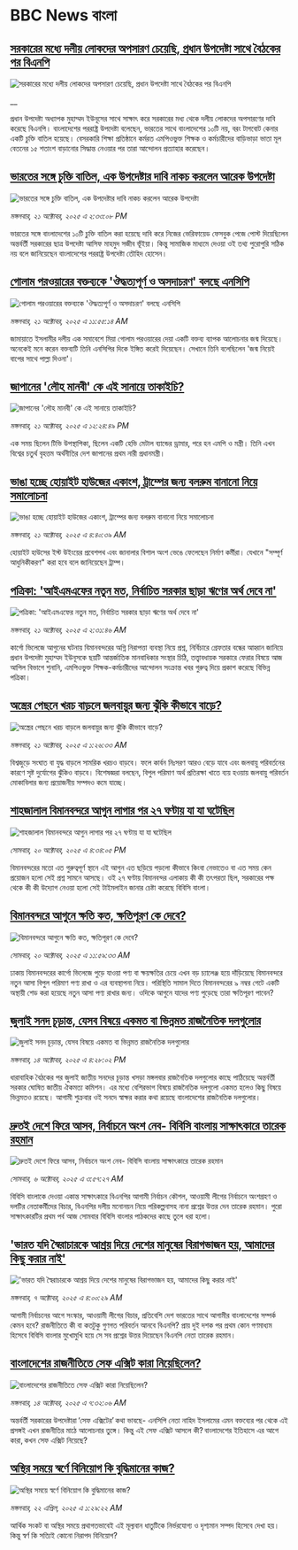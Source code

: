 # BBC News বাংলা## [সরকারের মধ্যে দলীয় লোকদের অপসারণ চেয়েছি, প্রধান উপদেষ্টা সাথে বৈঠকের পর বিএনপি](https://www.bbc.co.uk/bengali/live/c3ep1eg5nv3t?at_medium=RSS&at_campaign=rss?at_campaign=githubrss)![সরকারের মধ্যে দলীয় লোকদের অপসারণ চেয়েছি, প্রধান উপদেষ্টা সাথে বৈঠকের পর বিএনপি](https://ichef.bbci.co.uk/ace/standard/240/cpsprodpb/0b49/live/257b9410-ae83-11f0-aa13-0b0479f6f42a.jpg)__প্রধান উপদেষ্টা অধ্যাপক মুহাম্মদ ইউনূসের সাথে সাক্ষাৎ করে সরকারের মধ্য থেকে দলীয় লোকদের অপসারণের দাবি করেছে বিএনপি। বাংলাদেশের পররাষ্ট্র উপদেষ্টা বলেছেন, ভারতের সাথে বাংলাদেশের ১০টি নয়, বরং টাগবোট কেনার একটি চুক্তি বাতিল হয়েছে। বেসরকারি শিক্ষা প্রতিষ্ঠানে কর্মরত এমপিওভুক্ত শিক্ষক ও কর্মচারীদের বাড়িভাড়া ভাতা মূল বেতনের ১৫ শতাংশ বাড়ানোর সিদ্ধান্ত নেওয়ার পর তারা আন্দোলন প্রত্যাহার করেছেন।## [ভারতের সঙ্গে চুক্তি বাতিল, এক উপদেষ্টার দাবি নাকচ করলেন আরেক উপদেষ্টা](https://www.bbc.com/bengali/articles/c04gzpkwel9o?at_medium=RSS&at_campaign=rss?at_campaign=githubrss)![ভারতের সঙ্গে চুক্তি বাতিল, এক উপদেষ্টার দাবি নাকচ করলেন আরেক উপদেষ্টা](https://ichef.bbci.co.uk/ace/ws/240/cpsprodpb/05f0/live/8098cd70-ae80-11f0-aa13-0b0479f6f42a.jpg)_মঙ্গলবার, ২১ অক্টোবর, ২০২৫ এ ২:৩৩:০৮ PM_ভারতের সঙ্গে বাংলাদেশের ১০টি চুক্তি বাতিল করা হয়েছে দাবি করে নিজের ভেরিফায়েড ফেসবুক পেজে পোস্ট দিয়েছিলেন অন্তর্বর্তী সরকারের ছাত্র উপদেষ্টা আসিফ মাহমুদ সজীব ভূঁইয়া। কিন্তু সামাজিক মাধ্যমে দেওয়া ওই তথ্য পুরোপুরি সঠিক নয় বলে জানিয়েছেন বাংলাদেশের পররাষ্ট্র উপদেষ্টা তৌহিদ হোসেন।## [গোলাম পরওয়ারের বক্তব্যকে 'ঔদ্ধত্যপূর্ণ ও অসদাচরণ' বলছে এনসিপি](https://www.bbc.com/bengali/articles/ckgzynev3nzo?at_medium=RSS&at_campaign=rss?at_campaign=githubrss)![গোলাম পরওয়ারের বক্তব্যকে 'ঔদ্ধত্যপূর্ণ ও অসদাচরণ' বলছে এনসিপি](https://ichef.bbci.co.uk/ace/ws/240/cpsprodpb/8523/live/974ef630-ae70-11f0-aa13-0b0479f6f42a.jpg)_মঙ্গলবার, ২১ অক্টোবর, ২০২৫ এ ১১:৫৫:১৪ AM_জামায়াতে ইসলামীর দলীয় এক সমাবেশে মিয়া গোলাম পরওয়ারের দেয়া একটি বক্তব্য ব্যাপক আলোচনার জন্ম দিয়েছে। অনেকেই মনে করেন বক্তব্যটি তিনি এনসিপির দিকে ইঙ্গিত করেই দিয়েছেন। সেখানে তিনি বলেছিলেন 'জন্ম নিয়েই বাপের সাথে পাল্লা দিওনা'।## [জাপানের 'লৌহ মানবী' কে এই সানায়ে তাকাইচি?](https://www.bbc.com/bengali/articles/cly1628jm93o?at_medium=RSS&at_campaign=rss?at_campaign=githubrss)![জাপানের 'লৌহ মানবী' কে এই সানায়ে তাকাইচি?](https://ichef.bbci.co.uk/ace/ws/240/cpsprodpb/a41c/live/c5f7eac0-ae6e-11f0-b2a1-6f537f66f9aa.jpg)_মঙ্গলবার, ২১ অক্টোবর, ২০২৫ এ ১২:২৪:৪৯ PM_এক সময় ছিলেন টিভি উপস্থাপিকা, ছিলেন একটি হেভি মেটাল ব্যান্ডের ড্রামার, পরে হন এমপি ও মন্ত্রী। তিনি এখন বিশ্বের চতুর্থ বৃহত্তম অর্থনীতির দেশ জাপানের প্রথম নারী প্রধানমন্ত্রী।## [ভাঙা হচ্ছে হোয়াইট হাউজের একাংশ, ট্রাম্পের জন্য বলরুম বানানো নিয়ে সমালোচনা](https://www.bbc.com/bengali/articles/cqjwvk85jqxo?at_medium=RSS&at_campaign=rss?at_campaign=githubrss)![ভাঙা হচ্ছে হোয়াইট হাউজের একাংশ, ট্রাম্পের জন্য বলরুম বানানো নিয়ে সমালোচনা](https://ichef.bbci.co.uk/ace/ws/240/cpsprodpb/3127/live/92f9cc80-ae26-11f0-aa13-0b0479f6f42a.jpg)_মঙ্গলবার, ২১ অক্টোবর, ২০২৫ এ ৪:৪০:৩৯ AM_হোয়াইট হাউসের ইস্ট উইংয়ের প্রবেশপথ এবং জানালার বিশাল অংশ ভেঙে ফেলেছেন নির্মাণ কর্মীরা। যেখানে "সম্পূর্ণ আধুনিকীকরণ" করা হবে বলে জানিয়েছেন ট্রাম্প।## [পত্রিকা: 'আইএমএফের নতুন মত, নির্বাচিত সরকার ছাড়া ঋণের অর্থ দেবে না'](https://www.bbc.com/bengali/articles/cvg49y5z0gyo?at_medium=RSS&at_campaign=rss?at_campaign=githubrss)![পত্রিকা: 'আইএমএফের নতুন মত, নির্বাচিত সরকার ছাড়া ঋণের অর্থ দেবে না'](https://ichef.bbci.co.uk/ace/ws/240/cpsprodpb/b702/live/00a33630-ae23-11f0-b2a1-6f537f66f9aa.jpg)_মঙ্গলবার, ২১ অক্টোবর, ২০২৫ এ ২:৩১:৪৬ AM_কার্গো ভিলেজে আগুনের ঘটনায় বিমানবন্দরের অগ্নি নিরাপত্তা ব্যবস্থা নিয়ে প্রশ্ন, নির্বিচারে গ্রেফতার বন্ধের আহ্বান জানিয়ে প্রধান উপদেষ্টা মুহাম্মদ ইউনূসকে ছয়টি আন্তর্জাতিক মানবাধিকার সংস্থার চিঠি, তত্ত্বাবধায়ক সরকারে ফেরার বিষয়ে আজ আপিল বিভাগে শুনানি, এমপিওভুক্ত শিক্ষক-কর্মচারীদের আন্দোলন সংক্রান্ত খবর গুরুত্ব দিয়ে প্রকাশ করেছে বিভিন্ন পত্রিকা।## [অস্ত্রের পেছনে খরচ বাড়লে জলবায়ুর জন্য ঝুঁকি কীভাবে বাড়ে?](https://www.bbc.com/bengali/articles/c62zl1wenrno?at_medium=RSS&at_campaign=rss?at_campaign=githubrss)![অস্ত্রের পেছনে খরচ বাড়লে জলবায়ুর জন্য ঝুঁকি কীভাবে বাড়ে?](https://ichef.bbci.co.uk/ace/ws/240/cpsprodpb/1228/live/d6ac3970-9de8-11f0-b741-177e3e2c2fc7.jpg)_মঙ্গলবার, ২১ অক্টোবর, ২০২৫ এ ১:২৬:৩৩ AM_বিশ্বজুড়ে সংঘাত বা যুদ্ধ বাড়লে সামরিক খরচও বাড়বে। ফলে কার্বন নিঃসরণ আরও বেড়ে যাবে এবং জলবায়ু পরিবর্তনের কারণে সৃষ্ট দুর্যোগের ঝুঁকিও বাড়বে। বিশেষজ্ঞরা বলছেন, বিপুল পরিমাণ অর্থ প্রতিরক্ষা খাতে ব্যয় হওয়ায় জলবায়ু পরিবর্তন মোকাবিলার জন্য প্রয়োজনীয় সম্পদও কমে যাচ্ছে।## [শাহজালাল বিমানবন্দরে আগুন লাগার পর ২৭ ঘণ্টায় যা যা ঘটেছিল](https://www.bbc.com/bengali/articles/cr5e37032jvo?at_medium=RSS&at_campaign=rss?at_campaign=githubrss)![শাহজালাল বিমানবন্দরে আগুন লাগার পর ২৭ ঘণ্টায় যা যা ঘটেছিল](https://ichef.bbci.co.uk/ace/ws/240/cpsprodpb/7ee8/live/186c26c0-adcc-11f0-b6d2-73d070367a21.jpg)_সোমবার, ২০ অক্টোবর, ২০২৫ এ ৪:৩৪:০৫ PM_বিমানবন্দরের মতো এত গুরুত্বপূর্ণ স্থানে এই আগুন এত ছড়িয়ে পড়লো কীভাবে কিংবা নেভাতেও বা এত সময় কেন প্রয়োজন হলো সেই প্রশ্ন সামনে আসছে। ওই ২৭ ঘণ্টায় বিমানবন্দর এলাকায় কী কী তৎপরতা ছিল, সরকারের পক্ষ থেকে কী কী উদ্যোগ নেওয়া হলো সেই টাইমলাইন জানার চেষ্টা করেছে বিবিসি বাংলা।## [বিমানবন্দরে আগুনে ক্ষতি কত, ক্ষতিপূরণ কে দেবে?](https://www.bbc.com/bengali/articles/c4gpw7j78qvo?at_medium=RSS&at_campaign=rss?at_campaign=githubrss)![বিমানবন্দরে আগুনে ক্ষতি কত, ক্ষতিপূরণ কে দেবে?](https://ichef.bbci.co.uk/ace/ws/240/cpsprodpb/df35/live/9d315040-ada1-11f0-aa13-0b0479f6f42a.jpg)_সোমবার, ২০ অক্টোবর, ২০২৫ এ ১১:৫৯:৩৩ AM_ঢাকায় বিমানবন্দরের কার্গো ভিলেজে পুড়ে যাওয়া পণ্য বা ক্ষয়ক্ষতির চেয়ে এখন বড় চ্যালেঞ্জ হয়ে দাঁড়িয়েছে বিমানবন্দরে নতুন আসা বিপুল পরিমাণ পণ্য রাখা ও এর ব্যবস্থাপনা নিয়ে। পরিস্থিতি সামাল দিতে বিমানবন্দরের ৯ নম্বর গেটে একটি অস্থায়ী শেড করা হয়েছে নতুন আসা পণ্য রাখার জন্য। ওদিকে আগুনে যাদের পণ্য পুড়েছে তারা ক্ষতিপূরণ পাবেন?## [জুলাই সনদ চূড়ান্ত, যেসব বিষয়ে একমত বা ভিন্নমত রাজনৈতিক দলগুলোর](https://www.bbc.com/bengali/articles/c797nzlnel8o?at_medium=RSS&at_campaign=rss?at_campaign=githubrss)![জুলাই সনদ চূড়ান্ত, যেসব বিষয়ে একমত বা ভিন্নমত রাজনৈতিক দলগুলোর](https://ichef.bbci.co.uk/ace/ws/240/cpsprodpb/768b/live/7e156a40-a917-11f0-92db-77261a15b9d2.jpg)_মঙ্গলবার, ১৪ অক্টোবর, ২০২৫ এ ৪:২৮:০২ PM_ধারাবাহিক বৈঠকের পর জুলাই জাতীয় সনদের চূড়ান্ত খসড়া মঙ্গলবার রাজনৈতিক দলগুলোর কাছে পাঠিয়েছে অন্তর্বর্তী সরকার ঘোষিত জাতীয় ঐকমত্য কমিশন। এর মধ্যে বেশিরভাগ বিষয়ে রাজনৈতিক দলগুলো একমত হলেও কিছু বিষয়ে ভিন্নমতও রয়েছে। আগামী শুক্রবার ওই সনদে স্বাক্ষর করার কথা রয়েছে বাংলাদেশের রাজনৈতিক দলগুলোর।## [দ্রুতই দেশে ফিরে আসব, নির্বাচনে অংশ নেব- বিবিসি বাংলায় সাক্ষাৎকারে তারেক রহমান](https://www.bbc.com/bengali/articles/cx2nv1jdk35o?at_medium=RSS&at_campaign=rss?at_campaign=githubrss)![দ্রুতই দেশে ফিরে আসব, নির্বাচনে অংশ নেব- বিবিসি বাংলায় সাক্ষাৎকারে তারেক রহমান](https://ichef.bbci.co.uk/ace/ws/240/cpsprodpb/546c/live/8ca02b60-a217-11f0-80f5-61832317d528.png)_সোমবার, ৬ অক্টোবর, ২০২৫ এ ৩:৫৭:২৭ AM_বিবিসি বাংলাকে দেওয়া একান্ত সাক্ষাৎকারে বিএনপির আগামী নির্বাচন কৌশল, আওয়ামী লীগের নির্বাচনে অংশগ্রহণ ও দলটির নেতাকর্মীদের বিচার, বিএনপির দলীয় মনোনয়ন নিয়ে পরিকল্পনাসহ নানা প্রশ্নের উত্তর দেন তারেক রহমান। পুরো সাক্ষাৎকারটির প্রথম পর্ব আজ সোমবার বিবিসি বাংলার পাঠকদের কাছে তুলে ধরা হলো।## ['ভারত যদি স্বৈরাচারকে আশ্রয় দিয়ে দেশের মানুষের বিরাগভাজন হয়,  আমাদের কিছু করার নাই'](https://www.bbc.com/bengali/articles/cvgq7ykkrg2o?at_medium=RSS&at_campaign=rss?at_campaign=githubrss)!['ভারত যদি স্বৈরাচারকে আশ্রয় দিয়ে দেশের মানুষের বিরাগভাজন হয়,  আমাদের কিছু করার নাই'](https://ichef.bbci.co.uk/ace/ws/240/cpsprodpb/182b/live/06be7120-a1fc-11f0-947b-6b8b23372a50.png)_মঙ্গলবার, ৭ অক্টোবর, ২০২৫ এ ৪:০০:২৯ AM_আগামী নির্বাচনের আগে সংস্কার, আওয়ামী লীগের বিচার, প্রতিবেশি দেশ ভারতের সাথে আগামীর বাংলাদেশের সম্পর্ক কেমন হবে? রাজনীতিতে কী বা কতটুকু গুণগত পরিবর্তন আনবে বিএনপি?  প্রায় দুই দশক পর প্রথম কোন গণমাধ্যম হিসেবে বিবিসি বাংলার মুখোমুখি হয়ে সে সব প্রশ্নের উত্তর দিয়েছেন বিএনপি নেতা তারেক রহমান।## [বাংলাদেশের রাজনীতিতে সেফ এক্সিট কারা নিয়েছিলেন?](https://www.bbc.com/bengali/articles/c0kp4nl52zpo?at_medium=RSS&at_campaign=rss?at_campaign=githubrss)![বাংলাদেশের রাজনীতিতে সেফ এক্সিট কারা নিয়েছিলেন?](https://ichef.bbci.co.uk/ace/ws/240/cpsprodpb/14e3/live/2a5297e0-a83e-11f0-92db-77261a15b9d2.jpg)_মঙ্গলবার, ১৪ অক্টোবর, ২০২৫ এ ৭:৩২:০৬ AM_অন্তর্বর্তী সরকারের উপদেষ্টারা ‘সেফ এক্সিটের’ কথা ভাবছে- এনসিপি নেতা নাহিদ ইসলামের এমন বক্তব্যের পর থেকে এই প্রসঙ্গই এখন রাজনীতির মাঠে আলোচনার তুঙ্গে। কিন্তু এই সেফ এক্সিট আসলে কী? বাংলাদেশের ইতিহাসে এর আগে কারা, কখন সেফ এক্সিট নিয়েছে?## [অস্থির সময়ে স্বর্ণে বিনিয়োগ কি বুদ্ধিমানের কাজ?](https://www.bbc.com/bengali/articles/czjn44p23vvo?at_medium=RSS&at_campaign=rss?at_campaign=githubrss)![অস্থির সময়ে স্বর্ণে বিনিয়োগ কি বুদ্ধিমানের কাজ?](https://ichef.bbci.co.uk/ace/ws/240/cpsprodpb/9a35/live/dc381a70-16a3-11f0-8a1e-3ff815141b98.jpg)_মঙ্গলবার, ২২ এপ্রিল, ২০২৫ এ ১:২৯:২২ AM_আর্থিক সংকট বা অস্থির সময়ে প্রথাগতভাবেই এই মূল্যবান ধাতুটিকে নির্ভরযোগ্য ও দৃশ্যমান সম্পদ হিসেবে দেখা হয়। কিন্তু স্বর্ণ কি সত্যিই কোনো নিরাপদ বিনিয়োগ?